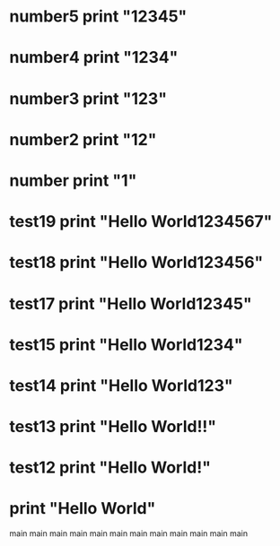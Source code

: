 number5
print "12345"
=======
 number4
print "1234"
=======
 number3
print "123"
=======
number2
print "12"
=======
number
print "1"
=======
test19
print "Hello World1234567"
=======
 test18
print "Hello World123456"
=======
 test17
print "Hello World12345"
=======
 test15
print "Hello World1234"
=======
 test14
print "Hello World123"
=======
test13
print "Hello World!!"
=======
 test12
print "Hello World!"
=======

print "Hello World"
=======


 main
 main
 main
main
main
 main
 main
main
 main
 main
 main
 main
